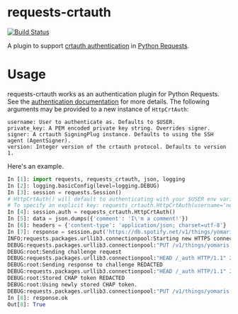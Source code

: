 requests-crtauth
================
[![Build Status](https://travis-ci.org/spotify/requests-crtauth.svg)](https://travis-ci.org/spotify/requests-crtauth)

A plugin to support [crtauth authentication](https://github.com/spotify/crtauth) in [Python Requests](http://www.python-requests.org/).

Usage
=====
requests-crtauth works as an authentication plugin for Python Requests. See the [authentication documentation](http://www.python-requests.org/en/latest/user/authentication/) for more details. The following arguments may be provided to a new instance of `HttpCrtAuth`:
```
username: User to authenticate as. Defaults to $USER.
private_key: A PEM encoded private key string. Overrides signer.
signer: A crtauth SigningPlug instance. Defaults to using the SSH agent (AgentSigner).
version: Integer version of the crtauth protocol. Defaults to version 1.
```

Here's an example.
```python
In [1]: import requests, requests_crtauth, json, logging
In [2]: logging.basicConfig(level=logging.DEBUG)
In [3]: session = requests.Session()
# HttpCrtAuth() will default to authenticating with your $USER env variable and a key from your SSH agent.
# To specify an explicit key: requests_crtauth.HttpCrtAuth(username='negz', private_key='key data as a string')
In [4]: session.auth = requests_crtauth.HttpCrtAuth()
In [5]: data = json.dumps({'comment': 'I\'m a comment!'})
In [6]: headers = {'content-type': 'application/json; charset=utf-8'}
In [7]: response = session.put('https://db.spotify.net/v1/things/yomaris', data=data, headers=headers)
INFO:requests.packages.urllib3.connectionpool:Starting new HTTPS connection (1): db.spotify.net
DEBUG:requests.packages.urllib3.connectionpool:"PUT /v1/things/yomaris HTTP/1.1" 401 12
DEBUG:root:Sending challenge request
DEBUG:requests.packages.urllib3.connectionpool:"HEAD /_auth HTTP/1.1" 200 0
DEBUG:root:Sending response to challenge REDACTED
DEBUG:requests.packages.urllib3.connectionpool:"HEAD /_auth HTTP/1.1" 200 0
DEBUG:root:Stored CHAP token REDACTED
DEBUG:root:Using newly stored CHAP token.
DEBUG:requests.packages.urllib3.connectionpool:"PUT /v1/things/yomaris HTTP/1.1" 200 None
In [8]: response.ok
Out[8]: True
```
